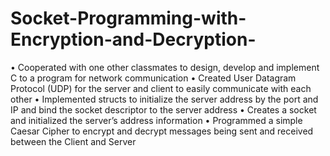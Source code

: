 # Socket-Programming-with-Encryption-and-Decryption-

•	Cooperated with one other classmates to design, develop and implement C to a program for network communication
•	Created User Datagram Protocol (UDP) for the server and client to easily communicate with each other
•	Implemented structs to initialize the server address by the port and IP and bind the socket descriptor to the server address
•	Creates a socket and initialized the server’s address information 
•	Programmed a simple Caesar Cipher to encrypt and decrypt messages being sent and received between the Client and Server

